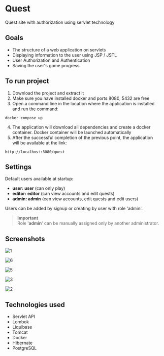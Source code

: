 # Quest

Quest site with authorization using servlet technology

## Goals

- The structure of a web application on servlets
- Displaying information to the user using JSP / JSTL
- User Authorization and Authentication
- Saving the user's game progress

## To run project

1. Download the project and extract it
2. Make sure you have installed docker and ports 8080, 5432 are free
3. Open a command line in the location where the application is installed and run the command:
```
docker compose up
```
4. The application will download all dependencies and create a docker container. Docker container will be launched automatically
5. After the successful completion of the previous point, the application will be available at the link:
```
http://localhost:8080/quest
```
## Settings

Default users available at startup:

- **user: user** (can only play)
- **editor: editor** (can view accounts and edit quests)
- **admin: admin** (can view accounts, edit quests and edit users)

Users can be added by signup or creating by user with role 'admin'. 

>**Important**  
Role '**admin**' can be manually assigned only by another administrator.

## Screenshots

![1](https://user-images.githubusercontent.com/101488434/194350855-48579a12-1e02-4afc-bf5e-2cabef7ba8fd.PNG)

![6](https://user-images.githubusercontent.com/101488434/194350862-bb4e6685-fe6d-4998-bfef-ef06d81705cf.PNG)

![5](https://user-images.githubusercontent.com/101488434/194350871-a228ecfe-3eca-45a5-9009-071417e17943.PNG)

![3](https://user-images.githubusercontent.com/101488434/194350867-404d5220-7c5e-4b12-a087-03549c0ad611.PNG)

![2](https://user-images.githubusercontent.com/101488434/194350863-da6ae5f3-d198-4580-b703-3dc4a8f51a1f.PNG)

## Technologies used
- Servlet API
- Lombok
- Liquibase
- Tomcat
- Docker
- Hibernate
- PostgreSQL